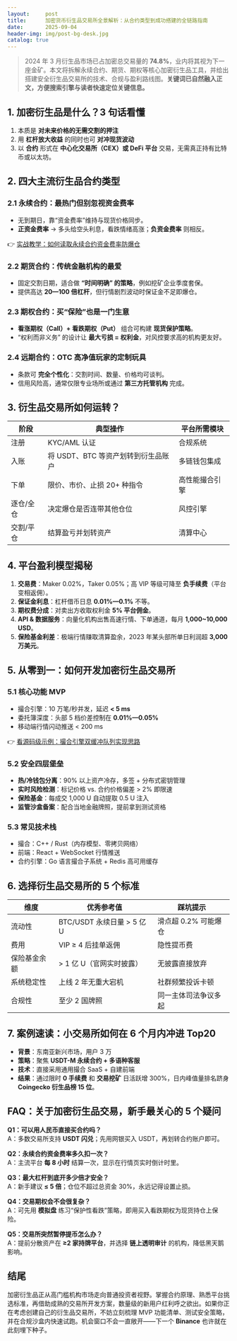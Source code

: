 ```yaml
---
layout:     post
title:      加密货币衍生品交易所全景解析：从合约类型到成功搭建的全链路指南
date:       2025-09-04
header-img: img/post-bg-desk.jpg
catalog: true
---
```


> 2024 年 3 月衍生品市场已占加密总交易量的 **74.8%**，业内将其视为下一座金矿。本文将拆解永续合约、期货、期权等核心加密衍生品工具，并给出搭建安全衍生品交易所的技术、合规与盈利路线图。**关键词已自然融入正文，方便搜索引擎与读者快速定位关键信息。**

## 1. 加密衍生品是什么？3 句话看懂
1. 本质是 **对未来价格的无需交割的押注**  
2. 用 **杠杆放大收益** 的同时也可 **对冲现货波动**  
3. 以 **合约** 形式在 **中心化交易所（CEX）或 DeFi 平台** 交易，无需真正持有比特币或以太坊。  

## 2. 四大主流衍生品合约类型
### 2.1 永续合约：最热门但别忽视资金费率
- 无到期日，靠“资金费率”维持与现货价格同步。  
- **正资金费率** → 多头给空头利息，看跌情绪高涨；**负资金费率** 则相反。  

👉 [实战教学：如何读取永续合约资金费率防爆仓](https://okxdog.com/)

### 2.2 期货合约：传统金融机构的最爱
- 固定交割日期，适合做 **“时间明确” 的策略**，例如挖矿企业季度套保。  
- 提供高达 **20—100 倍杠杆**，但行情剧烈波动时保证金不足即爆仓。  

### 2.3 期权合约：买“保险”也是一门生意
- **看涨期权（Call）+ 看跌期权（Put）** 组合可构建 **现货保护策略**。  
- “权利而非义务” 的设计让 **最大亏损 = 权利金**，对风控要求高的机构更友好。  

### 2.4 远期合约：OTC 高净值玩家的定制玩具
- 条款可 **完全个性化**：交割时间、数量、价格均可谈判。  
- 信用风险高，通常仅限专业场所或通过 **第三方托管机构** 完成。  

## 3. 衍生品交易所如何运转？
| 阶段 | 典型操作 | 平台所需模块 |
|---|---|---|
| 注册 | KYC/AML 认证 | 合规系统 |
| 入账 | 将 USDT、BTC 等资产划转到衍生品账户 | 多链钱包集成 |
| 下单 | 限价、市价、止损 20+ 种指令 | 高性能撮合引擎 |
| 逐仓/全仓 | 决定爆仓是否连带其他仓位 | 风控引擎 |
| 交割/平仓 | 结算盈亏并划转资产 | 清算中心 |

## 4. 平台盈利模型揭秘
1. **交易费**：Maker 0.02%，Taker 0.05%；高 VIP 等级可降至 **负手续费**（平台变相返佣）。  
2. **保证金利息**：杠杆借币日息 **0.01%—0.1%** 不等。  
3. **期权费分成**：对卖出方收取权利金 **5% 平台佣金**。  
4. **API & 数据服务**：向量化机构出售高速行情、下单通道，每月 **1,000~10,000 USD**。  
5. **保险基金利差**：极端行情赚取清算盈余，2023 年某头部所单日利润超 **3,000 万美元**。  

## 5. 从零到一：如何开发加密衍生品交易所
### 5.1 核心功能 MVP
- 撮合引擎：10 万笔/秒并发，延迟 **< 5 ms**  
- 委托簿深度：头部 5 档价差控制在 **0.01%—0.05%**  
- 移动端行情闪动推送 < 200 ms  

👉 [看源码级示例：撮合引擎双缓冲队列实现思路](https://okxdog.com/)

### 5.2 安全四层堡垒
- **热/冷钱包分离**：90% 以上资产冷存，多签 + 分布式密钥管理  
- **实时风险检测**：标记价格 vs. 合约价格偏差 > 2% 即限速  
- **保险基金**：每成交 1,000 U 自动提取 0.5 U 注入  
- **监管沙盒备案**：配合当地金融牌照，提前拿到测试资格  

### 5.3 常见技术栈
- 撮合：C++ / Rust（内存模型、零拷贝网络）  
- 前端：React + WebSocket 行情推送  
- 合约引擎：Go 语言撮合子系统 + Redis 高可用缓存  

## 6. 选择衍生品交易所的 5 个标准
| 维度 | 优秀参考值 | 踩坑提示 |
|---|---|---|
| 流动性 | BTC/USDT 永续日量 > 5 亿 U | 滑点超 0.2% 可能爆仓 |
| 费用 | VIP ≥ 4 后挂单返佣 | 隐性提币费 |
| 保险基金余额 | > 1 亿 U（官网实时披露） | 无披露直接放弃 |
| 系统稳定性 | 上线 2 年无重大宕机 | 社群频繁投诉卡顿 |
| 合规性 | 至少 2 国牌照 | 同一主体司法争议多起 |

## 7. 案例速读：小交易所如何在 6 个月内冲进 Top20
- **背景**：东南亚新兴市场，用户 3 万  
- **策略**：聚焦 **USDT-M 永续合约 + 多语种客服**  
- **技术**：直接采用通用撮合 SaaS + 自建前端  
- **结果**：通过限时 **0 手续费** 和 **交易挖矿** 日活跃增 300%，日内峰值量排名跻身 **Coingecko 衍生品榜 15 位**。  

## FAQ：关于加密衍生品交易，新手最关心的 5 个疑问
**Q1：可以用人民币直接买合约吗？**  
A：多数交易所支持 **USDT 闪兑**；先用网银买入 USDT，再划转合约账户即可。  

**Q2：永续合约资金费率多久扣一次？**  
A：主流平台 **每 8 小时** 结算一次，显示在行情页实时倒计时里。  

**Q3：最大杠杆到底开多少倍才安全？**  
A：新手建议 **≤ 5 倍**；仓位不超过总资金 30%，永远记得设置止损。  

**Q4：交易期权会不会很复杂？**  
A：可先用 **模拟盘** 练习“保护性看跌”策略，即用买入看跌期权为现货持仓上保险。  

**Q5：交易所突然暂停提币怎么办？**  
A：提前分散资产在 **≥2 家持牌平台**，并选择 **链上透明审计** 的机构，降低黑天鹅影响。

## 结尾
加密衍生品正从高门槛机构市场走向普通投资者视野。掌握合约原理、熟悉平台挑选标准，再借助成熟的交易所开发方案，数量级的新用户红利呼之欲出。如果你正在考虑创建自己的衍生品交易所，不妨立刻梳理 MVP 功能清单、测试安全策略，并在合规沙盒内快速试跑。机会窗口不会一直敞开——下一个 **Binance** 也许就在此刻埋下种子。